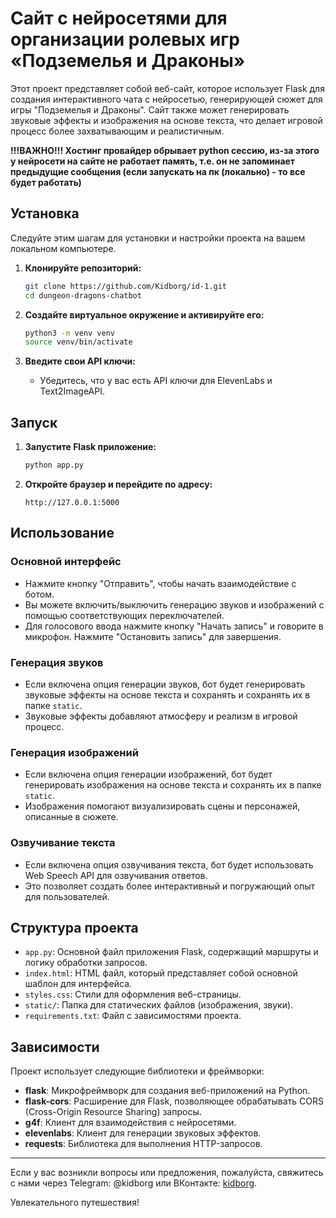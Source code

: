 # Сайт с нейросетями для организации ролевых игр «Подземелья и Драконы»


Этот проект представляет собой веб-сайт, которое использует Flask для создания интерактивного чата с нейросетью, генерирующей сюжет для игры "Подземелья и Драконы". Сайт также может генерировать звуковые эффекты и изображения на основе текста, что делает игровой процесс более захватывающим и реалистичным.

**!!!ВАЖНО!!! Хостинг провайдер обрывает python сессию, из-за этого у нейросети на сайте не работает память, т.е. он не запоминает предыдущие сообщения (если запускать на пк (локально) - то все будет работать)**


## Установка

Следуйте этим шагам для установки и настройки проекта на вашем локальном компьютере.

1. **Клонируйте репозиторий:**
    ```sh
    git clone https://github.com/Kidborg/id-1.git
    cd dungeon-dragons-chatbot
    ```

2. **Создайте виртуальное окружение и активируйте его:**
    ```sh
    python3 -m venv venv
    source venv/bin/activate
    ```

3. **Введите свои API ключи:**
    - Убедитесь, что у вас есть API ключи для ElevenLabs и Text2ImageAPI.

## Запуск

1. **Запустите Flask приложение:**
    ```sh
    python app.py
    ```

2. **Откройте браузер и перейдите по адресу:**
    ```
    http://127.0.0.1:5000
    ```


## Использование

### Основной интерфейс

- Нажмите кнопку "Отправить", чтобы начать взаимодействие с ботом.
- Вы можете включить/выключить генерацию звуков и изображений с помощью соответствующих переключателей.
- Для голосового ввода нажмите кнопку "Начать запись" и говорите в микрофон. Нажмите "Остановить запись" для завершения.

### Генерация звуков

- Если включена опция генерации звуков, бот будет генерировать звуковые эффекты на основе текста и сохранять и сохранять их в папке `static`.
- Звуковые эффекты добавляют атмосферу и реализм в игровой процесс.

### Генерация изображений

- Если включена опция генерации изображений, бот будет генерировать изображения на основе текста и сохранять их в папке `static`.
- Изображения помогают визуализировать сцены и персонажей, описанные в сюжете.

### Озвучивание текста

- Если включена опция озвучивания текста, бот будет использовать Web Speech API для озвучивания ответов.
- Это позволяет создать более интерактивный и погружающий опыт для пользователей.

## Структура проекта

- `app.py`: Основной файл приложения Flask, содержащий маршруты и логику обработки запросов.
- `index.html`: HTML файл, который представляет собой основной шаблон для интерфейса.
- `styles.css`: Стили для оформления веб-страницы.
- `static/`: Папка для статических файлов (изображения, звуки).
- `requirements.txt`: Файл с зависимостями проекта.

## Зависимости

Проект использует следующие библиотеки и фреймворки:

- **flask**: Микрофреймворк для создания веб-приложений на Python.
- **flask-cors**: Расширение для Flask, позволяющее обрабатывать CORS (Cross-Origin Resource Sharing) запросы.
- **g4f**: Клиент для взаимодействия с нейросетями.
- **elevenlabs**: Клиент для генерации звуковых эффектов.
- **requests**: Библиотека для выполнения HTTP-запросов.

---

Если у вас возникли вопросы или предложения, пожалуйста, свяжитесь с нами через Telegram: @kidborg или ВКонтакте: [kidborg](https://vk.com/kidborg).

Увлекательного путешествия!
